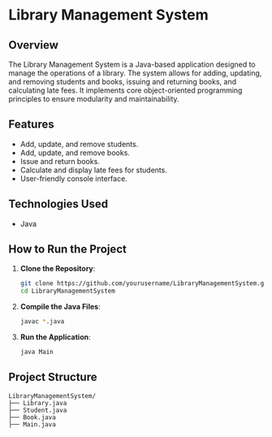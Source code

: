 # Library Management System

## Overview
The Library Management System is a Java-based application designed to manage the operations of a library. The system allows for adding, updating, and removing students and books, issuing and returning books, and calculating late fees. It implements core object-oriented programming principles to ensure modularity and maintainability.

## Features
- Add, update, and remove students.
- Add, update, and remove books.
- Issue and return books.
- Calculate and display late fees for students.
- User-friendly console interface.

## Technologies Used
- Java

## How to Run the Project
1. **Clone the Repository**:
    ```bash
    git clone https://github.com/yourusername/LibraryManagementSystem.git
    cd LibraryManagementSystem
    ```

2. **Compile the Java Files**:
    ```bash
    javac *.java
    ```

3. **Run the Application**:
    ```bash
    java Main
    ```

## Project Structure
```plaintext
LibraryManagementSystem/
├── Library.java
├── Student.java
├── Book.java
├── Main.java
